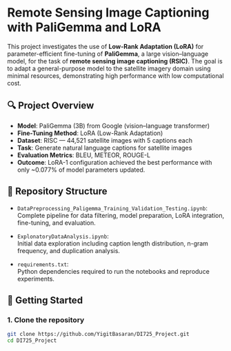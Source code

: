 # Remote Sensing Image Captioning with PaliGemma and LoRA

This project investigates the use of **Low-Rank Adaptation (LoRA)** for parameter-efficient fine-tuning of **PaliGemma**, a large vision–language model, for the task of **remote sensing image captioning (RSIC)**. The goal is to adapt a general-purpose model to the satellite imagery domain using minimal resources, demonstrating high performance with low computational cost.

## 🔍 Project Overview

- **Model**: PaliGemma (3B) from Google (vision–language transformer)
- **Fine-Tuning Method**: LoRA (Low-Rank Adaptation)
- **Dataset**: RISC — 44,521 satellite images with 5 captions each
- **Task**: Generate natural language captions for satellite images
- **Evaluation Metrics**: BLEU, METEOR, ROUGE-L
- **Outcome**: LoRA-1 configuration achieved the best performance with only ~0.077% of model parameters updated.

## 📁 Repository Structure

- `DataPreprocessing_Paligemma_Training_Validation_Testing.ipynb`:  
  Complete pipeline for data filtering, model preparation, LoRA integration, fine-tuning, and evaluation.
  
- `ExplonatoryDataAnalysis.ipynb`:  
  Initial data exploration including caption length distribution, n-gram frequency, and duplication analysis.

- `requirements.txt`:  
  Python dependencies required to run the notebooks and reproduce experiments.

## 🚀 Getting Started

### 1. Clone the repository

```bash
git clone https://github.com/YigitBasaran/DI725_Project.git
cd DI725_Project

